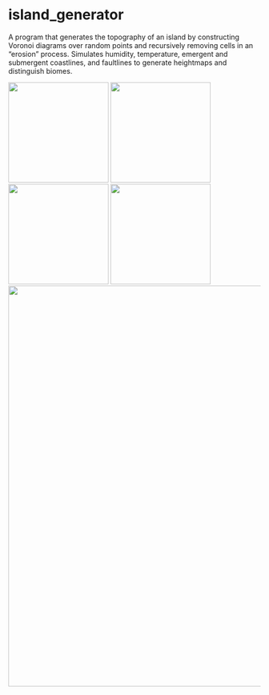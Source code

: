 # island_generator
A program that generates the topography of an island by constructing Voronoi diagrams over random points and recursively removing cells in an “erosion” process. Simulates humidity, temperature, emergent and submergent coastlines, and faultlines to generate heightmaps and distinguish biomes.

<img src="https://github.com/user-attachments/assets/f7a4dfe3-5858-4033-82db-06f735f33999" width="200">
<img src="https://github.com/user-attachments/assets/3038e1f2-6160-4dcf-adce-d0f7124cc3ff" width="200">
<img src="https://github.com/user-attachments/assets/2dc91444-7d44-4946-8d13-43453789fd1b" width="200">
<img src="https://github.com/user-attachments/assets/b755b7ce-21e7-44e1-9568-c3e7f934c6f1" width="200">
<img src="https://github.com/user-attachments/assets/22e59faf-6bd0-486f-a210-a1d4bb49571e" width="800">
